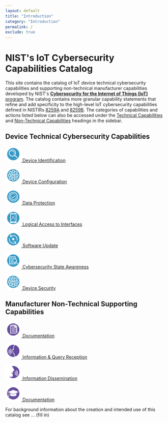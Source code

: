 ```yaml
---
layout: default
title: "Introduction"
category: "Introduction"
permalink: /
exclude: true
---
```

# NIST's IoT Cybersecurity Capabilities Catalog

This site contains the catalog of IoT device technical cybersecurity capabilities and supporting non-technical manufacturer capabilities developed by NIST's [**Cybersecurity for the Internet of Things (IoT)** program](https://www.nist.gov/programs-projects/nist-cybersecurity-iot-program). The catalog contains more granular capability statements that refine and add specificity to the high-level IoT cybersecurity capabilities defined in NISTIRs [8259A](https://doi.org/10.6028/NIST.IR.8259A) and [8259B](https://csrc.nist.gov/publications/detail/nistir/8259b/draft). The categories of capabilities and actions listed below can also be accessed under the [Technical Capabilities](https://pages.nist.gov/IoT-Device-Cybersecurity-Requirement-Catalogs/technical/) and [Non-Technical Capabilities](https://pages.nist.gov/IoT-Device-Cybersecurity-Requirement-Catalogs/nontechnical/) headings in the sidebar.

## Device Technical Cybersecurity Capabilities

 [<img src="images/../images/Device_Identification.png" width="50px"> Device Identification](../_Technical/identity.md)

[<img src="images/../images/Device_Configuration.png" width="50px"> Device Configuration](../_Technical/configuration.md)

[<img src="images/../images/Data_Protection.png" width="50px"> Data Protection](../_Technical/protection.md)

[<img src="images/../images/Access_to_Interfaces.png" width="50px"> Logical Access to Interfaces](../_Technical/logical.md)

[<img src="images/../images/Software_Update.png" width="50px"> Software Update](../_Technical/update.md)

[<img src="images/../images/Cybersecurity_Awareness.png" width="50px"> Cybersecurity State Awareness](../_Technical/state.md)

[<img src="images/../images/Device_Configuration.png" width="50px"> Device Security](../_Technical/security.md)

## Manufacturer Non-Technical Supporting Capabilities

 [<img src="images/../images/Documentation.png" width="50px"> Documentation](../_Nontechnical/manufacturer_documentation.md)

 [<img src="images/../images/Information_Querry.png" width="50px"> Information & Query Reception](../_Nontechnical/manufacturer_query.md)

 [<img src="images/../images/Information_Dissemination.png" width="50px"> Information Dissemination](../_Nontechnical/manufacturer_information.md)

 [<img src="images/../images/Education_Awareness.png" width="50px"> Documentation](../_Nontechnical/manufacturer_education.md)


For background information about the creation and intended use of this catalog see ... (fill in)